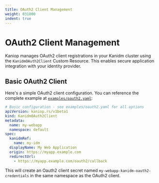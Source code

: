```yaml
---
title: OAuth2 Client Management
weight: 031000
indent: true
---
```


# OAuth2 Client Management

Kaniop manages OAuth2 client registrations in your Kanidm cluster using the `KanidmOAuth2Client`
Custom Resource. This enables secure application integration with your identity provider.

## Basic OAuth2 Client

Here's a simple OAuth2 client configuration. You can reference the complete example at
[`examples/oauth2.yaml`](https://github.com/pando85/kaniop/blob/{{KANIOP_VERSION}}/examples/oauth2.yaml):

```yaml
# Basic configuration - see examples/oauth2.yaml for all options
apiVersion: kaniop.rs/v1beta1
kind: KanidmOAuth2Client
metadata:
  name: my-webapp
  namespace: default
spec:
  kanidmRef:
    name: my-idm
  displayName: My Web Application
  origin: https://myapp.example.com
  redirectUrl:
    - https://myapp.example.com/oauth2/callback
```

This will create an Oauth2 client secret named `my-webapp-kanidm-oauth2-credentials` in the same
namespace as the OAuth2 client.
